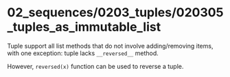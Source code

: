 # 02_sequences/0203_tuples/020305_tuples_as_immutable_list

Tuple support all list methods that do not involve 
adding/removing items, with one exception: tuple lacks
`__reversed__` method.

However, `reversed(x)` function can be used to reverse
a tuple.
